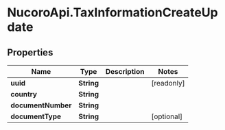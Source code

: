 # NucoroApi.TaxInformationCreateUpdate

## Properties

Name | Type | Description | Notes
------------ | ------------- | ------------- | -------------
**uuid** | **String** |  | [readonly] 
**country** | **String** |  | 
**documentNumber** | **String** |  | 
**documentType** | **String** |  | [optional] 


